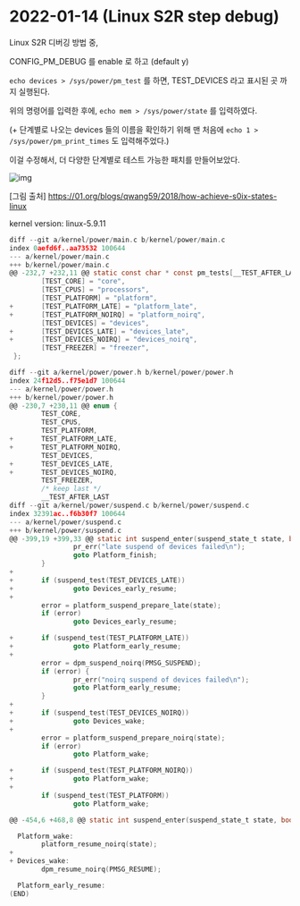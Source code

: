 # 2022-01-14 (Linux S2R step debug)

Linux S2R 디버깅 방법 중,

CONFIG_PM_DEBUG 를 enable 로 하고 (default y)

`echo devices > /sys/power/pm_test` 를 하면, TEST_DEVICES 라고 표시된 곳 까지 실행된다.

위의 명령어를 입력한 후에, `echo mem > /sys/power/state` 를 입력하였다.

(+ 단계별로 나오는 devices 들의 이름을 확인하기 위해 맨 처음에 `echo 1 > /sys/power/pm_print_times` 도 입력해주었다.)

이걸 수정해서, 더 다양한 단계별로 테스트 가능한 패치를 만들어보았다.

![img](https://01.org/sites/default/files/users/u32403/linuxpmframework.png)

[그림 출처] https://01.org/blogs/qwang59/2018/how-achieve-s0ix-states-linux



kernel version: linux-5.9.11

```c
diff --git a/kernel/power/main.c b/kernel/power/main.c
index 0aefd6f..aa73532 100644
--- a/kernel/power/main.c
+++ b/kernel/power/main.c
@@ -232,7 +232,11 @@ static const char * const pm_tests[__TEST_AFTER_LAST] = {
        [TEST_CORE] = "core",
        [TEST_CPUS] = "processors",
        [TEST_PLATFORM] = "platform",
+       [TEST_PLATFORM_LATE] = "platform_late",
+       [TEST_PLATFORM_NOIRQ] = "platform_noirq",
        [TEST_DEVICES] = "devices",
+       [TEST_DEVICES_LATE] = "devices_late",
+       [TEST_DEVICES_NOIRQ] = "devices_noirq",
        [TEST_FREEZER] = "freezer",
 };

diff --git a/kernel/power/power.h b/kernel/power/power.h
index 24f12d5..f75e1d7 100644
--- a/kernel/power/power.h
+++ b/kernel/power/power.h
@@ -230,7 +230,11 @@ enum {
        TEST_CORE,
        TEST_CPUS,
        TEST_PLATFORM,
+       TEST_PLATFORM_LATE,
+       TEST_PLATFORM_NOIRQ,
        TEST_DEVICES,
+       TEST_DEVICES_LATE,
+       TEST_DEVICES_NOIRQ,
        TEST_FREEZER,
        /* keep last */
        __TEST_AFTER_LAST
diff --git a/kernel/power/suspend.c b/kernel/power/suspend.c
index 32391ac..f6b30f7 100644
--- a/kernel/power/suspend.c
+++ b/kernel/power/suspend.c
@@ -399,19 +399,33 @@ static int suspend_enter(suspend_state_t state, bool *wakeup)
                pr_err("late suspend of devices failed\n");
                goto Platform_finish;
        }
+
+       if (suspend_test(TEST_DEVICES_LATE))
+               goto Devices_early_resume;
+
        error = platform_suspend_prepare_late(state);
        if (error)
                goto Devices_early_resume;

+       if (suspend_test(TEST_PLATFORM_LATE))
+               goto Platform_early_resume;
+
        error = dpm_suspend_noirq(PMSG_SUSPEND);
        if (error) {
                pr_err("noirq suspend of devices failed\n");
                goto Platform_early_resume;
        }
+
+       if (suspend_test(TEST_DEVICES_NOIRQ))
+               goto Devices_wake;
+
        error = platform_suspend_prepare_noirq(state);
        if (error)
                goto Platform_wake;

+       if (suspend_test(TEST_PLATFORM_NOIRQ))
+               goto Platform_wake;
+
        if (suspend_test(TEST_PLATFORM))
                goto Platform_wake;

@@ -454,6 +468,8 @@ static int suspend_enter(suspend_state_t state, bool *wakeup)

  Platform_wake:
        platform_resume_noirq(state);
+
+ Devices_wake:
        dpm_resume_noirq(PMSG_RESUME);

  Platform_early_resume:
(END)
```